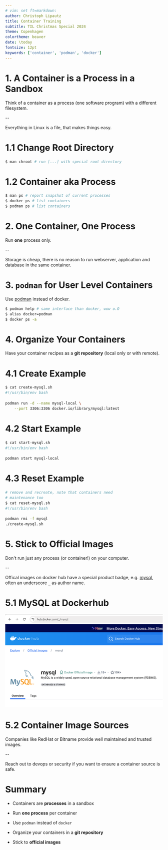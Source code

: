 ```yaml
---
# vim: set ft=markdown:
author: Christoph Lipautz
title: Container Training
subtitle: TIL Christmas Special 2024
theme: Copenhagen
colortheme: beaver
date: \today
fontsize: 12pt
keywords: ['container', 'podman', 'docker']
---
```


# 1. A Container is a Process in a Sandbox

Think of a container as a process (one software program) with a different
filesystem.

--

Everything in Linux is a file, that makes things easy.

<!--
With some clever handling of this (network,
devices, access rights), you can run a process in a different (linux)
environment on your local machine (Mac OSX uses virtual machines with Linux as
the guest OS).
-->

# 1.1 Change Root Directory

```sh
$ man chroot # run [...] with special root directory
```

# 1.2 Container aka Process

```sh
$ man ps # report snapshot of current processes
$ docker ps # list containers
$ podman ps # list containers
```

# 2. One Container, One Process

Run **one** process only.

--

Storage is cheap, there is no reason to run webserver, application and database
in the same container.

# 3. `podman` for User Level Containers

Use [podman](https://podman.io/) instead of docker.

```sh
$ podman help # same interface than docker, wow o.O
$ alias docker=podman
$ docker ps -a
```

# 4. Organize Your Containers

Have your container recipes as a **git repository** (local only or with remote).

# 4.1 Create Example

```sh
$ cat create-mysql.sh
#!/usr/bin/env bash

podman run -d --name mysql-local \
    --port 3306:3306 docker.io/library/mysql:latest
```

# 4.2 Start Example

```sh
$ cat start-mysql.sh
#!/usr/bin/env bash

podman start mysql-local
```

# 4.3 Reset Example

```sh
# remove and recreate, note that containers need
# maintenance too
$ cat reset-mysql.sh
#!/usr/bin/env bash

podman rmi -f mysql
./create-mysql.sh
```

# 5. Stick to Official Images

Don't run just any process (or container!) on your computer.
<!--
You wouldn't trust just any software to run on your computer, running a
container is no different. Note that docker runs on root-level and can cause
more damage.
-->

--

Offical images on docker hub have a special product badge, e.g.
[mysql](https://hub.docker.com/_/mysql), often an underscore `_` as author
name.

# 5.1 MySQL at Dockerhub

![](screenshot-dockerhub-mysql.png)

# 5.2 Container Image Sources

Companies like RedHat or Bitname provide well maintained and trusted images.

--

Reach out to devops or security if you want to ensure a container source is
safe.

# Summary

- Containers are **processes** in a sandbox

- Run **one process** per container
- Use `podman` instead of `docker`
- Organize your containers in a **git repository**
- Stick to **official images**

